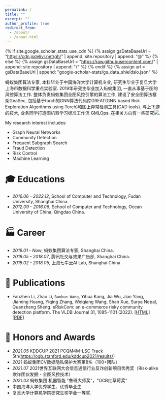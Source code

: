 ```yaml
---
permalink: /
title: ""
excerpt: ""
author_profile: true
redirect_from: 
  - /about/
  - /about.html
---
```


{% if site.google_scholar_stats_use_cdn %}
{% assign gsDataBaseUrl = "https://cdn.jsdelivr.net/gh/" | append: site.repository | append: "@" %}
{% else %}
{% assign gsDataBaseUrl = "https://raw.githubusercontent.com/" | append: site.repository | append: "/" %}
{% endif %}
{% assign url = gsDataBaseUrl | append: "google-scholar-stats/gs_data_shieldsio.json" %}

<span class='anchor' id='about-me'></span>

蚂蚁集团算法专家, 本科毕业于中国海洋大学计算机专业, 研究生毕业于复旦大学上海市数据科学重点实验室. 2019年研究生毕业加入蚂蚁集团, 一直从事基于图的风控算法工作. 整体负责蚂蚁集团全图风控引擎的算法工作, 建设了安全图算法框架GeaSec, 包括基于torch的GNN算法代码库GREAT(GNN based Risk Exploration Algorithms using Torch)和图上异常检测工具(GAD tools). 与上下游的技术, 业务同学打造图机器学习标准工作流 GMLOps. 在相关方向有一些研究<a href='https://scholar.google.com/citations?user=AsSLgc8AAAAJ'><img src="https://img.shields.io/endpoint?url={{ url | url_encode }}&logo=Google%20Scholar&labelColor=f6f6f6&color=9cf&style=flat&label=citations"></a>.

My research interest includes: 
- Graph Neural Networks
- Community Detection
- Frequent Subgraph Search
- Fraud Detection
- Risk Control
- Machine Learning

# 🎓 Educations 
- *2016.06 - 2022.12*, School of Computer and Technology, Fudan University, Shanghai China. 
- *2012.09 - 2016.06*, School of Computer and Technology, Ocean University of China, Qingdao China. 

# 🏭 Career
- *2019.01 - Now*, 蚂蚁集团算法专家, Shanghai China.
- *2018.05 - 2018.07*, 腾讯社交与效果广告部, Shanghai China.
- *2018.02 - 2018.05*, 上海七牛云AI Lab, Shanghai China.

# 📝 Publications 

- Fanzhen Li, Zhao Li, `Baokun Wang`, Yihua Kang, Jia Wu, Jian Yang, Jiaming Huang, Yiqing Zhang, Weiqiang Wang, Shan Xue, Surya Nepal, Quanzheng Sheng. eRiskCom: an e-commerce risky community detection platform. The VLDB Journal 31, 1085–1101 (2022). 
[[HTML]](https://doi.org/10.1007/s00778-021-00723-z) [[PDF]](/pdf/2022_VLDBJ_eRiskCom.pdf)


# 🏅 Honors and Awards
- *2021.05* KDDCUP 2021 PCQM4M-LSC Track 5th(https://ogb.stanford.edu/kddcup2021/results/)
- *2021* 蚂蚁集团CV数据隐私保护大赛第8名（100+团队）
- *2021.07* 2021世界互联网大会信息通信行业反诈创新项目优秀奖（Risk-alike欺诈团伙发掘 - 全图风控技术）
- *2021.03* 蚂蚁集团 机器智能 "鲁班大师奖"，"OCB红草莓奖"
- 中国海洋大学优秀学生、优秀毕业生.
- 复旦大学计算机学院研究生奖学金一等奖.

  
